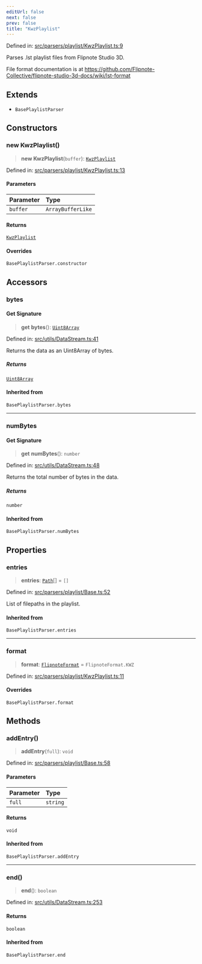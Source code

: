 ```yaml
---
editUrl: false
next: false
prev: false
title: "KwzPlaylist"
---
```


Defined in: [src/parsers/playlist/KwzPlaylist.ts:9](https://github.com/jaames/flipnote.js/blob/a8a7e56268fb7f3a0039ade6ddc69a607deedd27/src/parsers/playlist/KwzPlaylist.ts#L9)

Parses .lst playlist files from Flipnote Studio 3D.

File format documentation is at https://github.com/Flipnote-Collective/flipnote-studio-3d-docs/wiki/lst-format

## Extends

- `BasePlaylistParser`

## Constructors

### new KwzPlaylist()

> **new KwzPlaylist**(`buffer`): [`KwzPlaylist`](/api/namespaces/playlist/classes/kwzplaylist/)

Defined in: [src/parsers/playlist/KwzPlaylist.ts:13](https://github.com/jaames/flipnote.js/blob/a8a7e56268fb7f3a0039ade6ddc69a607deedd27/src/parsers/playlist/KwzPlaylist.ts#L13)

#### Parameters

| Parameter | Type |
| :------ | :------ |
| `buffer` | `ArrayBufferLike` |

#### Returns

[`KwzPlaylist`](/api/namespaces/playlist/classes/kwzplaylist/)

#### Overrides

`BasePlaylistParser.constructor`

## Accessors

### bytes

#### Get Signature

> **get** **bytes**(): [`Uint8Array`](https://developer.mozilla.org/docs/Web/JavaScript/Reference/Global_Objects/Uint8Array)

Defined in: [src/utils/DataStream.ts:41](https://github.com/jaames/flipnote.js/blob/a8a7e56268fb7f3a0039ade6ddc69a607deedd27/src/utils/DataStream.ts#L41)

Returns the data as an Uint8Array of bytes.

##### Returns

[`Uint8Array`](https://developer.mozilla.org/docs/Web/JavaScript/Reference/Global_Objects/Uint8Array)

#### Inherited from

`BasePlaylistParser.bytes`

***

### numBytes

#### Get Signature

> **get** **numBytes**(): `number`

Defined in: [src/utils/DataStream.ts:48](https://github.com/jaames/flipnote.js/blob/a8a7e56268fb7f3a0039ade6ddc69a607deedd27/src/utils/DataStream.ts#L48)

Returns the total number of bytes in the data.

##### Returns

`number`

#### Inherited from

`BasePlaylistParser.numBytes`

## Properties

### entries

> **entries**: [`Path`](/api/namespaces/playlist/interfaces/path/)[] = `[]`

Defined in: [src/parsers/playlist/Base.ts:52](https://github.com/jaames/flipnote.js/blob/a8a7e56268fb7f3a0039ade6ddc69a607deedd27/src/parsers/playlist/Base.ts#L52)

List of filepaths in the playlist.

#### Inherited from

`BasePlaylistParser.entries`

***

### format

> **format**: [`FlipnoteFormat`](/api/enumerations/flipnoteformat/) = `FlipnoteFormat.KWZ`

Defined in: [src/parsers/playlist/KwzPlaylist.ts:11](https://github.com/jaames/flipnote.js/blob/a8a7e56268fb7f3a0039ade6ddc69a607deedd27/src/parsers/playlist/KwzPlaylist.ts#L11)

#### Overrides

`BasePlaylistParser.format`

## Methods

### addEntry()

> **addEntry**(`full`): `void`

Defined in: [src/parsers/playlist/Base.ts:58](https://github.com/jaames/flipnote.js/blob/a8a7e56268fb7f3a0039ade6ddc69a607deedd27/src/parsers/playlist/Base.ts#L58)

#### Parameters

| Parameter | Type |
| :------ | :------ |
| `full` | `string` |

#### Returns

`void`

#### Inherited from

`BasePlaylistParser.addEntry`

***

### end()

> **end**(): `boolean`

Defined in: [src/utils/DataStream.ts:253](https://github.com/jaames/flipnote.js/blob/a8a7e56268fb7f3a0039ade6ddc69a607deedd27/src/utils/DataStream.ts#L253)

#### Returns

`boolean`

#### Inherited from

`BasePlaylistParser.end`
